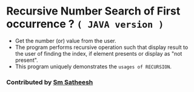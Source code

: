 # Recursive Number Search of First occurrence ? `( JAVA version )`

* Get the number (or) value from the user.
* The program performs recursive operation such that display result to the user of finding the index, if element presents or display as "not present".
* This program uniquely demonstrates the `usages of RECURSION`.

### Contributed by [Sm Satheesh](https://github.com/smsatheesh)
